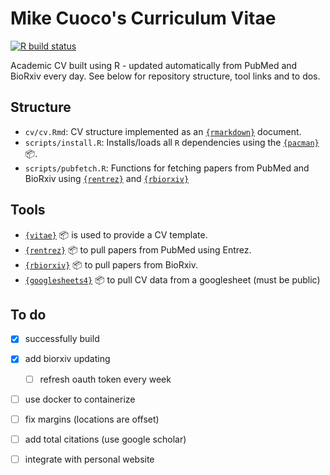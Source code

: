 # Mike Cuoco's Curriculum Vitae

[![R build status](https://github.com/mikecuoco/cv/workflows/check-and-build/badge.svg)](https://github.com/mikecuoco/cv/actions)

Academic CV built using R - updated automatically from PubMed and BioRxiv every day. See below for repository structure, tool links and to dos. 

## Structure

- `cv/cv.Rmd`: CV structure implemented as an [`{rmarkdown}`](https://rmarkdown.rstudio.com) document.
- `scripts/install.R`: Installs/loads all `R` dependencies using the [`{pacman}`](https://github.com/trinker/pacman) :package:.
- `scripts/pubfetch.R`: Functions for fetching papers from PubMed and BioRxiv using [`{rentrez}`](https://github.com/ropensci/rentrez) and [`{rbiorxiv}`](https://github.com/nicholasmfraser/rbiorxiv)

## Tools

- [`{vitae}`](https://docs.ropensci.org/vitae/) :package:  is used to provide a CV template.
- [`{rentrez}`](https://github.com/ropensci/rentrez) :package:  to pull papers from PubMed using Entrez.
- [`{rbiorxiv}`](https://github.com/nicholasmfraser/rbiorxiv) :package:  to pull papers from BioRxiv.
- [`{googlesheets4}`](https://github.com/tidyverse/googlesheets4) :package:  to pull CV data from a googlesheet (must be public)

## To do

- [X] successfully build 
- [X] add biorxiv updating
  - [ ] refresh oauth token every week
- [ ] use docker to containerize
- [ ] fix margins (locations are offset)
- [ ] add total citations (use google scholar)
- [ ] integrate with personal website


